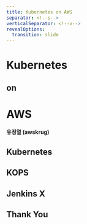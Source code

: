 ```yaml
---
title: Kubernetes on AWS
separator: <!--s-->
verticalSeparator: <!--v-->
revealOptions:
  transition: slide
---
```

# Kubernetes

## on

# AWS

#### 유정열 (awskrug)

<!--s-->

## Kubernetes

<!--s-->

## KOPS

<!--s-->

## Jenkins X

<!--s-->

## Thank You
